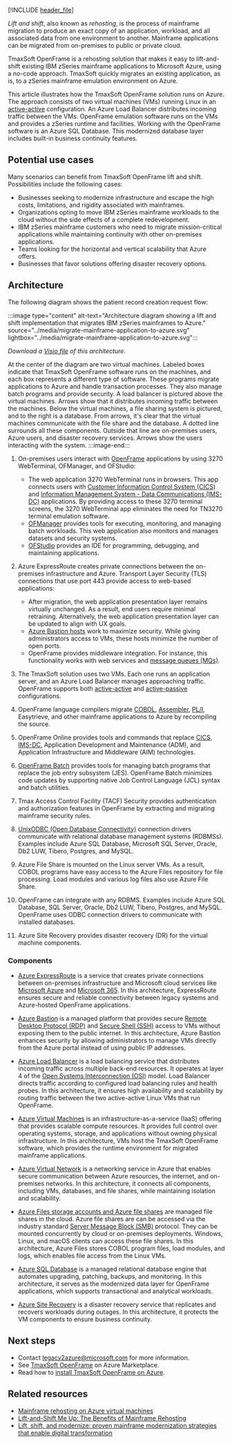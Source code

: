 [!INCLUDE [header_file](../../../includes/sol-idea-header.md)]

*Lift and shift*, also known as *rehosting*, is the process of mainframe migration to produce an exact copy of an application, workload, and all associated data from one environment to another. Mainframe applications can be migrated from on-premises to public or private cloud.

TmaxSoft OpenFrame is a rehosting solution that makes it easy to lift-and-shift existing IBM zSeries mainframe applications to Microsoft Azure, using a no-code approach. TmaxSoft quickly migrates an existing application, as is, to a zSeries mainframe emulation environment on Azure.

This article illustrates how the TmaxSoft OpenFrame solution runs on Azure. The approach consists of two virtual machines (VMs) running Linux in an [active-active][Active-active definition] configuration. An Azure Load Balancer distributes incoming traffic between the VMs. OpenFrame emulation software runs on the VMs and provides a zSeries runtime and facilities. Working with the OpenFrame software is an Azure SQL Database. This modernized database layer includes built-in business continuity features.

## Potential use cases

Many scenarios can benefit from TmaxSoft OpenFrame lift and shift. Possibilities include the following cases:

- Businesses seeking to modernize infrastructure and escape the high costs, limitations, and rigidity associated with mainframes.
- Organizations opting to move IBM zSeries mainframe workloads to the cloud without the side effects of a complete redevelopment.
- IBM zSeries mainframe customers who need to migrate mission-critical applications while maintaining continuity with other on-premises applications.
- Teams looking for the horizontal and vertical scalability that Azure offers.
- Businesses that favor solutions offering disaster recovery options.

## Architecture

The following diagram shows the patient record creation request flow:

:::image type="content" alt-text="Architecture diagram showing a lift and shift implementation that migrates IBM zSeries mainframes to Azure." source="../media/migrate-mainframe-application-to-azure.svg" lightbox="../media/migrate-mainframe-application-to-azure.svg":::

*Download a [Visio file](https://arch-center.azureedge.net/migrate-mainframe-application-to-azure.vsdx) of this architecture.*

   At the center of the diagram are two virtual machines. Labeled boxes indicate that TmaxSoft OpenFrame software runs on the machines, and each box represents a different type of software. These programs migrate applications to Azure and handle transaction processes. They also manage batch programs and provide security. A load balancer is pictured above the virtual machines. Arrows show that it distributes incoming traffic between the machines. Below the virtual machines, a file sharing system is pictured, and to the right is a database. From arrows, it's clear that the virtual machines communicate with the file share and the database. A dotted line surrounds all these components. Outside that line are on-premises users, Azure users, and disaster recovery services. Arrows show the users interacting with the system.
:::image-end:::

1. On-premises users interact with [OpenFrame][Information about TmaxSoft OpenFrame on the Microsoft commercial marketplace] applications by using 3270 WebTerminal, OFManager, and OFStudio:

   - The web application 3270 WebTerminal runs in browsers. This app connects users with [Customer Information Control System (CICS)][CICS] and [Information Management System - Data Communications (IMS-DC)][IMS-DC] applications. By providing access to these 3270 terminal screens, the 3270 WebTerminal app eliminates the need for TN3270 terminal emulation software.
   - [OFManager][Lift and shift] provides tools for executing, monitoring, and managing batch workloads. This web application also monitors and manages datasets and security systems.
   - [OFStudio][Lift and shift] provides an IDE for programming, debugging, and maintaining applications.

1. Azure ExpressRoute creates private connections between the on-premises infrastructure and Azure. Transport Layer Security (TLS) connections that use port 443 provide access to web-based applications:
   - After migration, the web application presentation layer remains virtually unchanged. As a result, end users require minimal retraining. Alternatively, the web application presentation layer can be updated to align with UX goals.
   - [Azure Bastion hosts][What is Azure Bastion] work to maximize security. While giving administrators access to VMs, these hosts minimize the number of open ports.
   - OpenFrame provides middleware integration. For instance, this functionality works with web services and [message queues (MQs)][Message queues].

1. The TmaxSoft solution uses two VMs. Each one runs an application server, and an Azure Load Balancer manages approaching traffic. OpenFrame supports both [active-active][Active-active definition] and [active-passive][Active-passive definition] configurations.
1. OpenFrame language compilers migrate [COBOL](https://docs.tmaxsoft.com/en/tmaxsoft_docs/main/openframe/compilers/index_of_cobol_4.html), [Assembler](https://docs.tmaxsoft.com/en/tmaxsoft_docs/main/openframe/compilers/index_of_asm_4.html), [PL/I](https://docs.tmaxsoft.com/en/tmaxsoft_docs/main/openframe/compilers/index_of_pli_3.html), Easytrieve, and other mainframe applications to Azure by recompiling the source.
1. OpenFrame Online provides tools and commands that replace [CICS](https://docs.tmaxsoft.com/en/tmaxsoft_docs/main/openframe/mvs_components/index_of_osc_7.1.html), [IMS-DC](https://docs.tmaxsoft.com/en/tmaxsoft_docs/main/openframe/mvs_components/index_of_osi_7.2.html), Application Development and Maintenance (ADM), and Application Infrastructure and Middleware (AIM) technologies.
1. [OpenFrame Batch](https://docs.tmaxsoft.com/en/tmaxsoft_docs/main/openframe/mvs_components/index_of_batch_mvs_7.1.html) provides tools for managing batch programs that replace the job entry subsystem (JES). OpenFrame Batch minimizes code updates by supporting native Job Control Language (JCL) syntax and batch utilities.
1. Tmax Access Control Facility (TACF) Security provides authentication and authorization features in OpenFrame by extracting and migrating mainframe security rules.
1. [UnixODBC (Open Database Connectivity)][UnixODBC] connection drivers communicate with relational database management systems (RDBMSs). Examples include Azure SQL Database, Microsoft SQL Server, Oracle, Db2 LUW, Tibero, Postgres, and MySQL.
1. Azure File Share is mounted on the Linux server VMs. As a result, COBOL programs have easy access to the Azure Files repository for file processing. Load modules and various log files also use Azure File Share.
1. OpenFrame can integrate with any RDBMS. Examples include Azure SQL Database, SQL Server, Oracle, Db2 LUW, Tibero, Postgres, and MySQL. OpenFrame uses ODBC connection drivers to communicate with installed databases.
1. Azure Site Recovery provides disaster recovery (DR) for the virtual machine components.

### Components

- [Azure ExpressRoute][Azure ExpressRoute] is a service that creates private connections between on-premises infrastructure and Microsoft cloud services like [Microsoft Azure][What is Azure] and [Microsoft 365][What is Microsoft 365]. In this architecture, ExpressRoute ensures secure and reliable connectivity between legacy systems and Azure-hosted OpenFrame applications.

- [Azure Bastion][What is Azure Bastion] is a managed platform that provides secure [Remote Desktop Protocol (RDP)][RDP] and [Secure Shell (SSH)][SSH] access to VMs without exposing them to the public internet. In this architecture, Azure Bastion enhances security by allowing administrators to manage VMs directly from the Azure portal instead of using public IP addresses.

- [Azure Load Balancer][Azure Load Balancer] is a load balancing service that distributes incoming traffic across multiple back-end resources. It operates at layer 4 of the [Open Systems Interconnection (OSI)][OSI model] model. Load Balancer directs traffic according to configured load balancing rules and health probes. In this architecture, it ensures high availability and scalability by routing traffic between the two active-active Linux VMs that run OpenFrame.

- [Azure Virtual Machines][Azure Virtual Machines] is an infrastructure-as-a-service (IaaS) offering that provides scalable compute resources. It provides full control over operating systems, storage, and applications without owning physical infrastructure. In this architecture, VMs host the TmaxSoft OpenFrame software, which provides the runtime environment for migrated mainframe applications.

- [Azure Virtual Network][Azure Virtual Networks] is a networking service in Azure that enables secure communication between Azure resources, the internet, and on-premises networks. In this architecture, it connects all components, including VMs, databases, and file shares, while maintaining isolation and scalability.

- [Azure Files storage accounts and Azure file shares][Azure Files] are managed file shares in the cloud. Azure file shares are can be accessed via the industry standard [Server Message Block (SMB)][SMB protocol] protocol. They can be mounted concurrently by cloud or on-premises deployments. Windows, Linux, and macOS clients can access these file shares. In this architecture, Azure Files stores COBOL program files, load modules, and logs, which enables file access from the Linux VMs.

- [Azure SQL Database][Azure SQL Database] is a managed relational database engine that automates upgrading, patching, backups, and monitoring. In this architecture, it serves as the modernized data layer for OpenFrame applications, which supports transactional and analytical workloads.

- [Azure Site Recovery][Azure Site Recovery] is a disaster recovery service that replicates and recovers workloads during outages. In this architecture, it protects the VM components to ensure business continuity.

## Next steps

- Contact [legacy2azure@microsoft.com][Email address for information on migrating legacy systems to Azure] for more information.
- See [TmaxSoft OpenFrame][Information about TmaxSoft OpenFrame on the Microsoft commercial marketplace] on Azure Marketplace.
- Read how to [install TmaxSoft OpenFrame on Azure][Install TmaxSoft OpenFrame on Azure article].

## Related resources

- [Mainframe rehosting on Azure virtual machines][Mainframe rehosting on Azure virtual machines]
- [Lift-and-Shift Me Up: The Benefits of Mainframe Rehosting][Lift-and-Shift Me Up: The Benefits of Mainframe Rehosting]
- [Lift, shift, and modernize: proven mainframe modernization strategies that enable digital transformation][Lift and shift]

[Active-active definition]: https://www.webopedia.com/TERM/A/active_active.html
[Active-passive definition]: https://www.jscape.com/blog/active-active-vs-active-passive-high-availability-cluster
[Azure ExpressRoute]: /azure/well-architected/service-guides/azure-expressroute
[Azure Load Balancer]: /azure/well-architected/service-guides/azure-load-balancer
[Azure Files]: /azure/well-architected/service-guides/azure-files
[Azure Site Recovery]: /azure/site-recovery/site-recovery-overview
[Azure SQL Database]: /azure/well-architected/service-guides/azure-sql-database
[Azure Virtual Machines]: /azure/well-architected/service-guides/virtual-machines
[Azure Virtual Networks]: /azure/well-architected/service-guides/virtual-network
[CICS]: https://www.ibm.com/support/knowledgecenter/zosbasics/com.ibm.zos.zmidtrmg/zmiddle_13.htm
[Email address for information on migrating legacy systems to Azure]: mailto:legacy2azure@microsoft.com
[IMS-DC]: https://www.sawaal.com/mainframe-interview-questions/what-is-ims-db-dc_9366
[Information about TmaxSoft OpenFrame on the Microsoft commercial marketplace]: https://azuremarketplace.microsoft.com/marketplace/apps/tmaxsoft.openframe?tab=Overview
[Install TmaxSoft OpenFrame on Azure article]: /azure/virtual-machines/workloads/mainframe-rehosting/tmaxsoft/install-openframe-azure
[Lift-and-Shift Me Up: The Benefits of Mainframe Rehosting]: https://www.tmaxsoft.com/en/press/view?seq=262
[Lift and shift]: https://www.tmaxsoft.com/wp-content/uploads/TmaSof_eBook_OpenFrame.pdf
[Mainframe rehosting on Azure virtual machines]: /azure/virtual-machines/workloads/mainframe-rehosting/overview
[Message queues]: https://www.ibm.com/cloud/learn/message-queues
[OSI model]: https://www.networkworld.com/article/964816/the-osi-model-explained-and-how-to-easily-remember-its-7-layers.html
[RDP]: /troubleshoot/windows-server/remote/understanding-remote-desktop-protocol
[SSH]: https://www.ssh.com/ssh
[SMB protocol]: /openspecs/windows_protocols/ms-smb/f210069c-7086-4dc2-885e-861d837df688
[UnixODBC]: https://en.wikipedia.org/wiki/UnixODBC
[What is Azure]: /azure/
[What is Azure Bastion]: /azure/bastion/bastion-overview
[What is Microsoft 365]: /microsoft-365/
